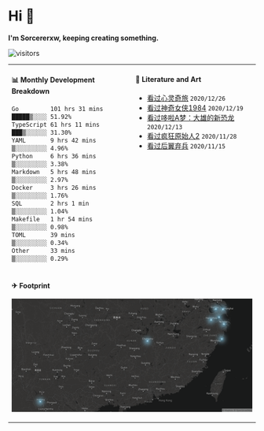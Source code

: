 # Hi 👋

**I'm Sorcererxw, keeping creating something.**

![visitors](https://visitor-badge.glitch.me/badge?page_id=sorcererxw.sorcererx)

<table width="800px">
<tr>
<td valign="top" width="50%">

#### 📊 Monthly Development Breakdown

<!--START_SECTION:waka-->
```text
Go         101 hrs 31 mins █████▒░░░░ 51.92%
TypeScript 61 hrs 11 mins  ███▒░░░░░░ 31.30%
YAML       9 hrs 42 mins   ▒░░░░░░░░░ 4.96%
Python     6 hrs 36 mins   ▒░░░░░░░░░ 3.38%
Markdown   5 hrs 48 mins   ▒░░░░░░░░░ 2.97%
Docker     3 hrs 26 mins   ▒░░░░░░░░░ 1.76%
SQL        2 hrs 1 min     ▒░░░░░░░░░ 1.04%
Makefile   1 hr 54 mins    ▒░░░░░░░░░ 0.98%
TOML       39 mins         ▒░░░░░░░░░ 0.34%
Other      33 mins         ▒░░░░░░░░░ 0.29%
```
<!--END_SECTION:waka-->

<td valign="top" width="50%">

#### 💃 Literature and Art

<!--START_SECTION:douban-->
* [看过心灵奇旅](http://movie.douban.com/subject/24733428/) <code>2020/12/26</code>
* [看过神奇女侠1984](http://movie.douban.com/subject/27073752/) <code>2020/12/19</code>
* [看过哆啦A梦：大雄的新恐龙](http://movie.douban.com/subject/34454004/) <code>2020/12/13</code>
* [看过疯狂原始人2](http://movie.douban.com/subject/24298954/) <code>2020/11/28</code>
* [看过后翼弃兵](http://movie.douban.com/subject/32579283/) <code>2020/11/15</code>

<!--END_SECTION:douban-->

</td>
</tr>
<tr>
<td colspan="2">

#### ✈ Footprint

![footprint](./footprint.png)

</td>
</tr>
</table>


